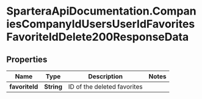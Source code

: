 # SparteraApiDocumentation.CompaniesCompanyIdUsersUserIdFavoritesFavoriteIdDelete200ResponseData

## Properties

Name | Type | Description | Notes
------------ | ------------- | ------------- | -------------
**favoriteId** | **String** | ID of the deleted favorites | 


